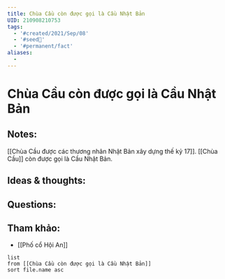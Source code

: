 ```yaml
---
title: Chùa Cầu còn được gọi là Cầu Nhật Bản
UID: 210908210753
tags:
  - '#created/2021/Sep/08'
  - '#seed🥜'
  - '#permanent/fact'
aliases:
  - 
---
```

# Chùa Cầu còn được gọi là Cầu Nhật Bản

## Notes:
[[Chùa Cầu được các thương nhân Nhật Bản xây dựng thế kỷ 17]]. [[Chùa Cầu]] còn được gọi là Cầu Nhật Bản.

## Ideas & thoughts:

## Questions:


## Tham khảo:
- [[Phố cổ Hội An]]
```dataview
list
from [[Chùa Cầu còn được gọi là Cầu Nhật Bản]]
sort file.name asc
```